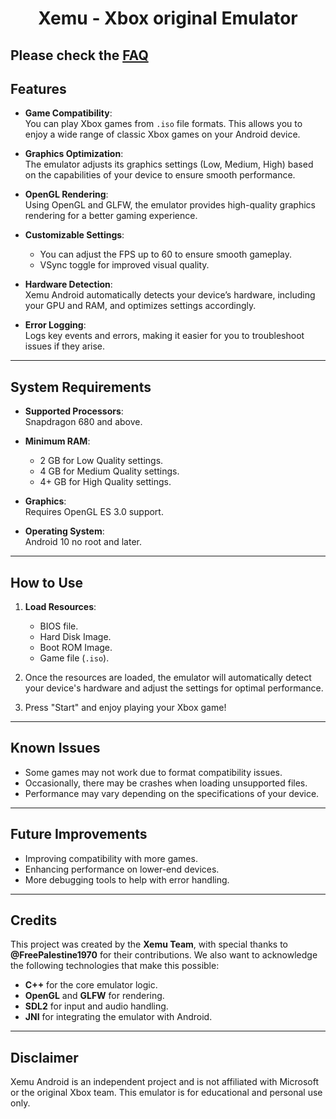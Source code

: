 <h1 align="center">Xemu - Xbox original Emulator</h1>

 Please check the [FAQ](https://xemu.app/docs/faq/)
---

## Features

- **Game Compatibility**:  
  You can play Xbox games from `.iso` file formats. This allows you to enjoy a wide range of classic Xbox games on your Android device.

- **Graphics Optimization**:  
  The emulator adjusts its graphics settings (Low, Medium, High) based on the capabilities of your device to ensure smooth performance.

- **OpenGL Rendering**:  
  Using OpenGL and GLFW, the emulator provides high-quality graphics rendering for a better gaming experience.

- **Customizable Settings**:  
  - You can adjust the FPS up to 60 to ensure smooth gameplay.
  - VSync toggle for improved visual quality.

- **Hardware Detection**:  
  Xemu Android automatically detects your device’s hardware, including your GPU and RAM, and optimizes settings accordingly.

- **Error Logging**:  
  Logs key events and errors, making it easier for you to troubleshoot issues if they arise.

---

## System Requirements

- **Supported Processors**:  
  Snapdragon 680 and above.

- **Minimum RAM**:  
  - 2 GB for Low Quality settings.
  - 4 GB for Medium Quality settings.
  - 4+ GB for High Quality settings.

- **Graphics**:  
  Requires OpenGL ES 3.0 support.

- **Operating System**:  
  Android 10 no root and later.

---

## How to Use

1. **Load Resources**:
   - BIOS file.
   - Hard Disk Image.
   - Boot ROM Image.
   - Game file (`.iso`).
   
2. Once the resources are loaded, the emulator will automatically detect your device's hardware and adjust the settings for optimal performance.

3. Press "Start" and enjoy playing your Xbox game!

---

## Known Issues

- Some games may not work due to format compatibility issues.
- Occasionally, there may be crashes when loading unsupported files.
- Performance may vary depending on the specifications of your device.

---

## Future Improvements

- Improving compatibility with more games.
- Enhancing performance on lower-end devices.
- More debugging tools to help with error handling.

---

## Credits

This project was created by the **Xemu Team**, with special thanks to **@FreePalestine1970** for their contributions. We also want to acknowledge the following technologies that make this possible:

- **C++** for the core emulator logic.
- **OpenGL** and **GLFW** for rendering.
- **SDL2** for input and audio handling.
- **JNI** for integrating the emulator with Android.

---

## Disclaimer

Xemu Android is an independent project and is not affiliated with Microsoft or the original Xbox team. This emulator is for educational and personal use only.
